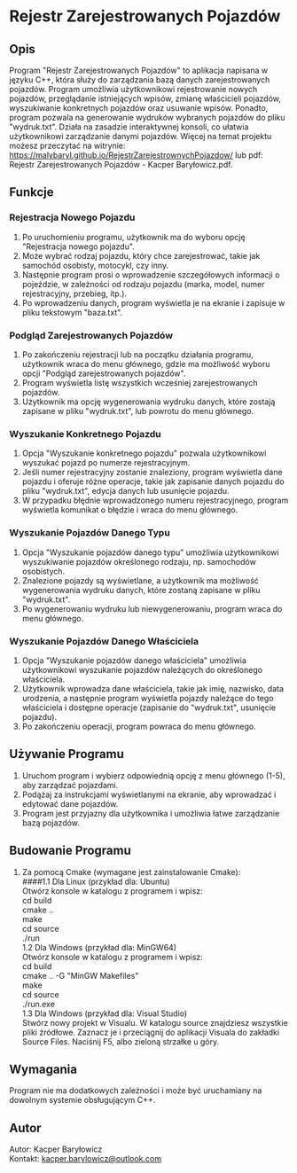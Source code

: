 # Rejestr Zarejestrowanych Pojazdów

## Opis

Program "Rejestr Zarejestrowanych Pojazdów" to aplikacja napisana w języku C++, która służy do zarządzania bazą danych zarejestrowanych pojazdów. Program umożliwia użytkownikowi rejestrowanie nowych pojazdów, przeglądanie istniejących wpisów, zmianę właścicieli pojazdów, wyszukiwanie konkretnych pojazdów oraz usuwanie wpisów. Ponadto, program pozwala na generowanie wydruków wybranych pojazdów do pliku "wydruk.txt". Działa na zasadzie interaktywnej konsoli, co ułatwia użytkownikowi zarządzanie danymi pojazdów. Więcej na temat projektu możesz przeczytać na witrynie: https://malybaryl.github.io/RejestrZarejestrownychPojazdow/ lub pdf: Rejestr Zarejestrowanych Pojazdów - Kacper Baryłowicz.pdf.

## Funkcje

### Rejestracja Nowego Pojazdu

1. Po uruchomieniu programu, użytkownik ma do wyboru opcję "Rejestracja nowego pojazdu".
2. Może wybrać rodzaj pojazdu, który chce zarejestrować, takie jak samochód osobisty, motocykl, czy inny.
3. Następnie program prosi o wprowadzenie szczegółowych informacji o pojeździe, w zależności od rodzaju pojazdu (marka, model, numer rejestracyjny, przebieg, itp.).
4. Po wprowadzeniu danych, program wyświetla je na ekranie i zapisuje w pliku tekstowym "baza.txt".

### Podgląd Zarejestrowanych Pojazdów

1. Po zakończeniu rejestracji lub na początku działania programu, użytkownik wraca do menu głównego, gdzie ma możliwość wyboru opcji "Podgląd zarejestrowanych pojazdów".
2. Program wyświetla listę wszystkich wcześniej zarejestrowanych pojazdów.
3. Użytkownik ma opcję wygenerowania wydruku danych, które zostają zapisane w pliku "wydruk.txt", lub powrotu do menu głównego.

### Wyszukanie Konkretnego Pojazdu

1. Opcja "Wyszukanie konkretnego pojazdu" pozwala użytkownikowi wyszukać pojazd po numerze rejestracyjnym.
2. Jeśli numer rejestracyjny zostanie znaleziony, program wyświetla dane pojazdu i oferuje różne operacje, takie jak zapisanie danych pojazdu do pliku "wydruk.txt", edycja danych lub usunięcie pojazdu.
3. W przypadku błędnie wprowadzonego numeru rejestracyjnego, program wyświetla komunikat o błędzie i wraca do menu głównego.

### Wyszukanie Pojazdów Danego Typu

1. Opcja "Wyszukanie pojazdów danego typu" umożliwia użytkownikowi wyszukiwanie pojazdów określonego rodzaju, np. samochodów osobistych.
2. Znalezione pojazdy są wyświetlane, a użytkownik ma możliwość wygenerowania wydruku danych, które zostaną zapisane w pliku "wydruk.txt".
3. Po wygenerowaniu wydruku lub niewygenerowaniu, program wraca do menu głównego.

### Wyszukanie Pojazdów Danego Właściciela

1. Opcja "Wyszukanie pojazdów danego właściciela" umożliwia użytkownikowi wyszukanie pojazdów należących do określonego właściciela.
2. Użytkownik wprowadza dane właściciela, takie jak imię, nazwisko, data urodzenia, a następnie program wyświetla pojazdy należące do tego właściciela i dostępne operacje (zapisanie do "wydruk.txt", usunięcie pojazdu).
3. Po zakończeniu operacji, program powraca do menu głównego.

## Używanie Programu

1. Uruchom program i wybierz odpowiednią opcję z menu głównego (1-5), aby zarządzać pojazdami.
2. Podążaj za instrukcjami wyświetlanymi na ekranie, aby wprowadzać i edytować dane pojazdów.
3. Program jest przyjazny dla użytkownika i umożliwia łatwe zarządzanie bazą pojazdów.

## Budowanie Programu

1. Za pomocą Cmake (wymagane jest zainstalowanie Cmake):                                                                                            
   ####1.1 Dla Linux (przykład dla: Ubuntu)                                                                
       Otwórz konsole w katalogu z programem i wpisz:                                                   
       cd build                                              
       cmake ..                                 
       make                                                           
       cd source                                               
       ./run                                          
   1.2 Dla Windows (przykład dla: MinGW64)                                                   
       Otwórz konsole w katalogu z programem i wpisz:      
       cd build      
       cmake .. -G "MinGW Makefiles"      
       make         
       cd source         
       ./run.exe         
   1.3 Dla Windows (przykład dla: Visual Studio)         
       Stwórz nowy projekt w Visualu. W katalogu source znajdziesz wszystkie pliki źródłowe. Zaznacz je i przeciągnij do aplikacji Visuala do zakładki Source Files. Naciśnij F5, albo zieloną strzałke u góry.
## Wymagania

Program nie ma dodatkowych zależności i może być uruchamiany na dowolnym systemie obsługującym C++.

## Autor

Autor: Kacper Baryłowicz                  
Kontakt: kacper.barylowicz@outlook.com
